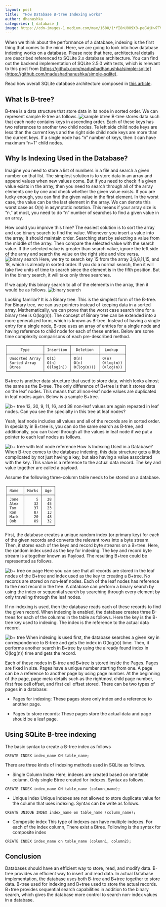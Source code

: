 ```yaml
---
layout: post
title:  "How Database B-tree Indexing works"
author: dhanushka
categories: [ database ]
image: https://cdn-images-1.medium.com/max/1600/1*fI8nU0H9X0-peGWjHw7TVA.jpeg
---
```

When we think about the performance of a database, indexing is the first thing that comes to the mind. Here, we are going to look into how database indexing works on a database. Please note that here, architectural details are described referenced to SQLite 2.x database architecture. You can find out the backend implementation of SQLite 2.5.0 with tests, which is relevant to this post from [https://github.com/madushadhanushka/simple-sqlite](https://github.com/madushadhanushka/simple-sqlite).

Read how overall SQLite database architecture composed in [this article](/how-sqlite-database-works-internally).

## What Is B-tree?
B-tree is a data structure that store data in its node in sorted order. We can represent sample B-tree as follows.
![sample btree](https://cdn-images-1.medium.com/max/1600/1*pE4SEz7CprzFd7Zww-axfQ.jpeg)
B-tree stores data such that each node contains keys in ascending order. Each of these keys has two references to another two child nodes. Te left side child node keys are less than the current keys and the right side child node keys are more than the current keys. If a single node has “n” number of keys, then it can have maximum “n+1” child nodes.

## Why Is Indexing Used in the Database?
Imagine you need to store a list of numbers in a file and search a given number on that list. The simplest solution is to store data in an array and append values when new values come. But if you need to check if a given value exists in the array, then you need to search through all of the array elements one by one and check whether the given value exists. If you are lucky enough, you can find the given value in the first element. In the worst case, the value can be the last element in the array. We can denote this worst case as O(n) in asymptotic notation. This means if your array size is “n,” at most, you need to do “n” number of searches to find a given value in an array.

How could you improve this time? The easiest solution is to sort the array and use binary search to find the value. Whenever you insert a value into the array, it should maintain order. Searching start by selecting a value from the middle of the array. Then compare the selected value with the search value. If the selected value is greater than search value, ignore the left side of the array and search the value on the right side and vice versa.
![binary search](https://cdn-images-1.medium.com/max/1600/1*IyQtb6H68CS6qgPhZpNWEg.jpeg)
Here, we try to search key 15 from the array 3,6,8,11,15, and 18, which is already in sorted order. If you do a normal search, then it will take five units of time to search since the element is in the fifth position. But in the binary search, it will take only three searches.

If we apply this binary search to all of the elements in the array, then it would be as follows.
![binary search](https://cdn-images-1.medium.com/max/1600/1*gCB0KuNlloHoDmexFKhsvg.jpeg)

Looking familiar? It is a Binary tree. This is the simplest form of the B-tree. For Binary tree, we can use pointers instead of keeping data in a sorted array. Mathematically, we can prove that the worst case search time for a binary tree is O(log(n)). The concept of Binary tree can be extended into a more generalized form, which is known as B-tree. Instead of having a single entry for a single node, B-tree uses an array of entries for a single node and having reference to child node for each of these entries. Below are some time complexity comparisons of each pre-described method.

```
┌────────────────┬───────────┬────────────┬───────────┐
│      Type      │ Insertion │  Deletion  │  Lookup   │
├────────────────┼───────────┼────────────┼───────────┤
│ Unsorted Array │ O(1)      │ O(n)       │ O(n)      │
│ Sorted Array   │ O(n)      │ O(n)       │ O(log(n)) │
│ Btree          │ O(log(n)) │ O(log(n))) │ O(log(n)) │
└────────────────┴───────────┴────────────┴───────────┘
```

B+tree is another data structure that used to store data, which looks almost the same as the B-tree. The only difference of B+tree is that it stores data on the leaf nodes. This means that all non-leaf node values are duplicated in leaf nodes again. Below is a sample B+tree.

![b+ tree](https://cdn-images-1.medium.com/max/1600/1*6I4SEl4K-twbuHUFNSw_7Q.jpeg)
13, 30, 9, 11, 16, and 38 non-leaf values are again repeated in leaf nodes. Can you see the specialty in this tree at leaf nodes?

Yeah, leaf node includes all values and all of the records are in sorted order. In specialty in B+tree is, you can do the same search as B-tree, and additionally, you can travel through all the values in leaf node if we put a pointer to each leaf nodes as follows.

![b+ tree with leaf node reference](https://cdn-images-1.medium.com/max/1600/1*-L5pwsqX-AjSiGkV0MPQVg.jpeg)
How Is Indexing Used in a Database?
When B-tree comes to the database indexing, this data structure gets a little complicated by not just having a key, but also having a value associated with the key. This value is a reference to the actual data record. The key and value together are called a payload.

Assume the following three-column table needs to be stored on a database.
```
┌───────┬───────┬─────┐
│ Name  │ Marks │ Age │
├───────┼───────┼─────┤
│ Jone  │     5 │  28 │
│ Alex  │    32 │  45 │
│ Tom   │    37 │  23 │
│ Ron   │    87 │  13 │
│ Mark  │    20 │  48 │
│ Bob   │    89 │  32 │
└───────┴───────┴─────┘
```
First, the database creates a unique random index (or primary key) for each of the given records and converts the relevant rows into a byte stream. Then, it stores each of the keys and record byte streams on a B+tree. Here, the random index used as the key for indexing. The key and record byte stream is altogether known as Payload. The resulting B+tree could be represented as follows.

![b+ tree on page](https://cdn-images-1.medium.com/max/1600/1*LF6-glMyvdIiAk-JykIIXw.jpeg)
Here you can see that all records are stored in the leaf nodes of the B+tree and index used as the key to creating a B+tree. No records are stored on non-leaf nodes. Each of the leaf nodes has reference to the next record in the tree. A database can perform a binary search by using the index or sequential search by searching through every element by only traveling through the leaf nodes.

If no indexing is used, then the database reads each of these records to find the given record. When indexing is enabled, the database creates three B-trees for each of the columns in the table as follows. Here the key is the B-tree key used to indexing. The index is the reference to the actual data record.

![b+ tree](https://cdn-images-1.medium.com/max/1600/1*pXI0w1RagRCixnVnDysQvg.jpeg)
When indexing is used first, the database searches a given key in correspondence to B-tree and gets the index in O(log(n)) time. Then, it performs another search in B+tree by using the already found index in O(log(n)) time and gets the record.

Each of these nodes in B-tree and B+tree is stored inside the Pages. Pages are fixed in size. Pages have a unique number starting from one. A page can be a reference to another page by using page number. At the beginning of the page, page meta details such as the rightmost child page number, first free cell offset, and first cell offset stored. There can be two types of pages in a database:

- Pages for indexing: These pages store only index and a reference to another page.

- Pages to store records: These pages store the actual data and page should be a leaf page.

## Using SQLite B-tree indexing
The basic syntax to create a B-tree index as follows

`CREATE INDEX index_name ON table_name;`

There are three kinds of indexing methods used in SQLite as follows.
- Single Column Index
Here, indexes are created based on one table column. Only single Btree created for indexes. Syntax as follows.

`CREATE INDEX index_name ON table_name (column_name);`
- Unique index
Unique indexes are not allowed to store duplicate value for the column that uses indexing. Syntax can be write as follows.

```CREATE UNIQUE INDEX index_name on table_name (column_name);```

- Composite index
This type of indexes can have multiple indexes. For each of the index column, There exist a Btree. Following is the syntax for composite index

```CREATE INDEX index_name on table_name (column1, column2);```

## Conclusion
Databases should have an efficient way to store, read, and modify data. B-tree provides an efficient way to insert and read data. In actual Database implementation, the database uses both B-tree and B+tree together to store data. B-tree used for indexing and B+tree used to store the actual records. B+tree provides sequential search capabilities in addition to the binary search, which gives the database more control to search non-index values in a database.


